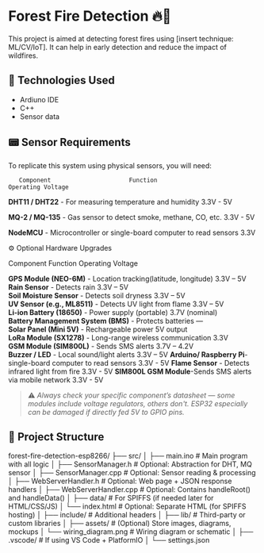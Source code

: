 # Forest Fire Detection 🔥🌲

This project is aimed at detecting forest fires using [insert technique: ML/CV/IoT]. It can help in early detection and reduce the impact of wildfires.


## 🔧 Technologies Used

- Ardiuno IDE
- C++ 
- Sensor data



## 📟 Sensor Requirements

To replicate this system using physical sensors, you will need:

       Component                      Function                             Operating Voltage 


 **DHT11 / DHT22** - For measuring temperature and humidity                          3.3V - 5V
 
 **MQ-2 / MQ-135** - Gas sensor to detect smoke, methane, CO, etc.                   3.3V - 5V
 
 **NodeMCU**  - Microcontroller or single-board computer to read sensors                3.3V
 


⚙️ Optional Hardware Upgrades
 
 Component                       Function                          Operating Voltage  

**GPS Module (NEO-6M)**  - Location tracking(latitude, longitude)     3.3V – 5V         
**Rain Sensor**          - Detects rain                               3.3V – 5V         
**Soil Moisture Sensor** - Detects soil dryness                       3.3V – 5V         
**UV Sensor (e.g., ML8511)** - Detects UV light from flame            3.3V – 5V         
**Li-ion Battery (18650)** - Power supply (portable)                  3.7V (nominal)    
**Battery Management System (BMS)** - Protects batteries                   —                 
**Solar Panel (Mini 5V)** - Rechargeable power                        5V output        
**LoRa Module (SX1278)** - Long-range wireless communication          3.3V              
**GSM Module (SIM800L)** - Sends SMS alerts                           3.7V – 4.2V       
**Buzzer / LED**         - Local sound/light alerts                   3.3V – 5V
**Arduino/ Raspberry Pi**- single-board computer to read sensors      3.3V - 5V
**Flame Sensor**  - Detects infrared light from fire                  3.3V - 5V
**SIM800L GSM Module**-Sends SMS alerts via mobile network            3.3V - 5V


> ⚠️ *Always check your specific component’s datasheet — some modules include voltage regulators, others don't. ESP32 especially can be damaged if directly fed 5V to GPIO pins.*


## 📁 Project Structure

forest-fire-detection-esp8266/
├── src/
│   ├── main.ino                      # Main program with all logic 
│   ├── SensorManager.h               # Optional: Abstraction for DHT, MQ sensor
│   ├── SensorManager.cpp             # Optional: Sensor reading & processing
│   ├── WebServerHandler.h            # Optional: Web page + JSON response handlers
│   ├── WebServerHandler.cpp          # Optional: Contains handleRoot() and handleData()
│
├── data/                             # For SPIFFS (if needed later for HTML/CSS/JS)
│   └── index.html                    # Optional: Separate HTML (for SPIFFS hosting)
│
├── include/                          # Additional headers 
│
├── lib/                              # Third-party or custom libraries
│
├── assets/                           # (Optional) Store images, diagrams, mockups
│   └── wiring_diagram.png            # Wiring diagram or schematic
│
├── .vscode/                          # If using VS Code + PlatformIO
│   └── settings.json




 

